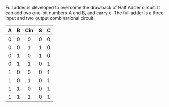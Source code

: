 Full adder is developed to overcome the drawback of
Half Adder circuit. It can add two one-bit numbers
A and B, and carry c. The full adder is a three
input and two output combinational circuit.

| A | B | Cin | S | C |
| :---: | :---: | :---: | :---: | :--- |
| 0 | 0 | 0 | 0 | 0 |
| 0 | 0 | 1 | 1 | 0 |
| 0 | 1 | 0 | 1 | 0 |
| 0 | 1 | 1 | 0 | 1 |
| 1 | 0 | 0 | 0 | 1 |
| 1 | 0 | 1 | 0 | 1 |
| 1 | 1 | 0 | 0 | 1 |
| 1 | 1 | 1 | 0 | 1 |
